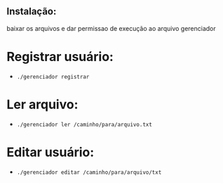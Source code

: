 ## Instalação:
baixar os arquivos e dar permissao de execução ao arquivo gerenciador

# Registrar usuário:
* `./gerenciador registrar`

# Ler arquivo:
* `./gerenciador ler /caminho/para/arquivo.txt`

# Editar usuário:
* `./gerenciador editar /caminho/para/arquivo/txt`
